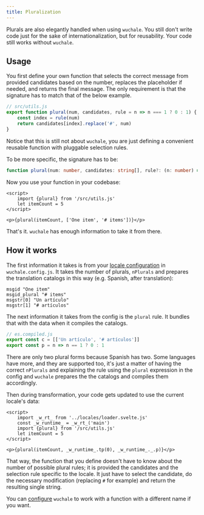 ```yaml
---
title: Pluralization
---
```


Plurals are also elegantly handled when using `wuchale`. You still don't write
code just for the sake of internationalization, but for reusability. Your code
still works without `wuchale`.

## Usage

You first define your own function that selects the correct message from provided
candidates based on the number, replaces the placeholder if needed, and returns
the final message. The only requirement is that the signature has to match that of
the below example.

```javascript
// src/utils.js
export function plural(num, candidates, rule = n => n === 1 ? 0 : 1) {
    const index = rule(num)
    return candidates[index].replace('#', num)
}
```

Notice that this is still not about `wuchale`, you are just defining a
convenient reusable function with pluggable selection rules.

To be more specific, the signature has to be:

```ts
function plural(num: number, candidates: string[], rule?: (n: number) => number): string
```

Now you use your function in your codebase:

```svelte
<script>
    import {plural} from '/src/utils.js'
    let itemCount = 5
</script>

<p>{plural(itemCount, ['One item', '# items'])}</p>
```

That's it. `wuchale` has enough information to take it from there.

## How it works

The first information it takes is from your [locale
configuration](/reference/config/#localeconf) in `wuchale.config.js`. It takes
the number of plurals, `nPlurals` and prepares the translation catalogs in this
way (e.g. Spanish, after translation):

```po title="es.po" ins="Un artículo" ins="# artículos"
msgid "One item"
msgid_plural "# items"
msgstr[0] "Un artículo"
msgstr[1] "# artículos"
```

The next information it takes from the config is the `plural` rule. It bundles that with the data when it compiles the catalogs.

```js
// es.compiled.js
export const c = [['Un artículo', '# artículos']]
export const p = n => n == 1 ? 0 : 1
```

There are only two plural forms because Spanish has two. Some languages have
more, and they are supported too, it's just a matter of having the correct
`nPlurals` and explaining the rule using the `plural` expression in the config
and `wuchale` prepares the the catalogs and compiles them accordingly.

Then during transformation, your code gets updated to use the current locale's data:

```svelte
<script>
    import _w_rt_ from '../locales/loader.svelte.js'
    const _w_runtime_ = _w_rt_('main')
    import {plural} from '/src/utils.js'
    let itemCount = 5
</script>

<p>{plural(itemCount, _w_runtime_.tp(0), _w_runtime_._.p)}</p>
```

That way, the function that you define doesn't have to know about the number of
possible plural rules; it is provided the candidates and the selection rule
specific to the locale. It just have to select the candidate, do the necessary
modification (replacing `#` for example) and return the resulting single
string.

You can [configure](/reference/adapter-common/#pluralsfunc) `wuchale` to work
with a function with a different name if you want.
